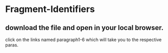 # Fragment-Identifiers

<h2>download the file and open in your local browser.</h2>
<p>click on the links named paragraph1-6 which will take you to the respective paras.</p>